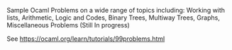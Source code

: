 Sample Ocaml Problems on a wide range of topics including:
Working with lists, Arithmetic, Logic and Codes, Binary Trees, Multiway Trees, Graphs, Miscellaneous Problems (Still In progress)

See https://ocaml.org/learn/tutorials/99problems.html

